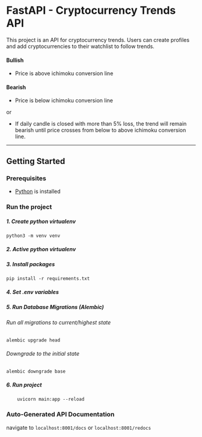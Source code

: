 # FastAPI - Cryptocurrency Trends API
This project is an API for cryptocurrency trends. 
Users can create profiles and add cryptocurrencies to their watchlist to follow trends.

#### Bullish
- Price is above ichimoku conversion line

#### Bearish
- Price is below ichimoku conversion line

or 

- If daily candle is closed with more than 5% loss, the trend will remain bearish until price crosses from below to above ichimoku conversion line.

***

## Getting Started


### Prerequisites
  - [Python](https://www.python.org/downloads/) is installed 


### Run the project

##### 1. Create python virtualenv

    python3 -m venv venv

##### 2. Active python virtualenv

##### 3. Install packages

    pip install -r requirements.txt

##### 4. Set .env variables

##### 5. Run Database Migrations (Alembic)

###### Run all migrations to current/highest state

    alembic upgrade head

###### Downgrade to the initial state
    
    alembic downgrade base

##### 6. Run project

        uvicorn main:app --reload



### Auto-Generated API Documentation

navigate to `localhost:8001/docs` or `localhost:8001/redocs`
